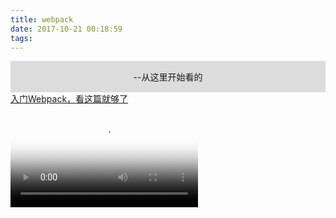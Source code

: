 ```yaml
---
title: webpack
date: 2017-10-21 00:18:59
tags:
---
```

<label style="background:#DCDCDC; display: flex; align-items:center;justify-content:center; height: 50px;margin:0px;padding:0px;">--从这里开始看的</label>
[入门Webpack，看这篇就够了](http://www.jianshu.com/p/42e11515c10f)

<!-- <label style="background:#DCDCDC; display: flex; align-items:center;justify-content:center; height: 50px;margin:0px;padding:0px;">--从这里开始看的</label> -->

<video id="video" src="http://101.44.1.11/flvfiles/3074000006DCDE15/vf2.mtime.cn/Video/2017/10/23/flv/171023142356212088.flv" poster="http://img5.mtime.cn/mg/2017/10/23/145018.62596225.jpg" controls="controls">
</video>
